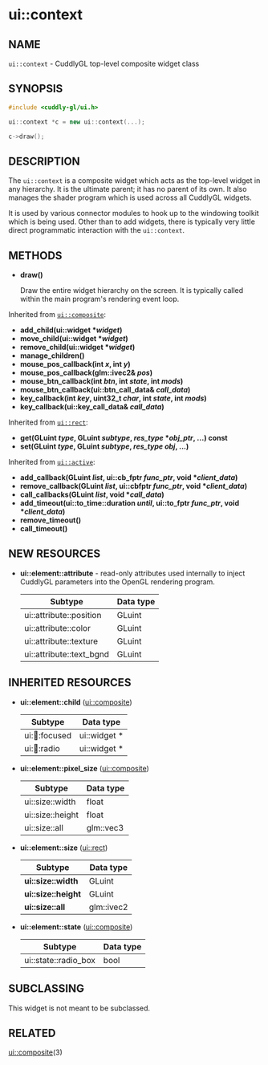 ui::context
===========

## NAME ##

`ui::context` - CuddlyGL top-level composite widget class

## SYNOPSIS ##

```cpp
#include <cuddly-gl/ui.h>

ui::context *c = new ui::context(...);

c->draw();
```

## DESCRIPTION ##

The `ui::context` is a composite widget which acts as the top-level
widget in any hierarchy.  It is the ultimate parent; it has no parent
of its own.  It also manages the shader program which is used across
all CuddlyGL widgets.

It is used by various connector modules to hook up to the windowing
toolkit which is being used.  Other than to add widgets, there is
typically very little direct programmatic interaction with the
`ui::context`.

## METHODS ##

* **draw()**

  Draw the entire widget hierarchy on the screen.  It is typically
  called within the main program's rendering event loop.

Inherited from [`ui::composite`](ui-composite.md):

* **add_child(ui::widget \*_widget_)**
* **move_child(ui::widget \*_widget_)**
* **remove_child(ui::widget \*_widget_)**
* **manage_children()**
* **mouse_pos_callback(int _x_, int _y_)**
* **mouse_pos_callback(glm::ivec2& _pos_)**
* **mouse_btn_callback(int _btn_, int _state_, int _mods_)**
* **mouse_btn_callback(ui::btn_call_data& _call_data_)**
* **key_callback(int _key_, uint32_t _char_, int _state_, int _mods_)**
* **key_callback(ui::key_call_data& _call_data_)**

Inherited from [`ui::rect`](ui-rect.md):

* **get(GLuint _type_, GLuint _subtype_, _res_type_ \*_obj_ptr_, ...) const**
* **set(GLuint _type_, GLuint _subtype_, _res_type_ _obj_, ...)**

Inherited from [`ui::active`](ui-active.md):

* **add_callback(GLuint _list_, ui::cb_fptr _func_ptr_, void \*_client_data_)**
* **remove_callback(GLuint _list_, ui::cbfptr _func_ptr_, void \*_client_data_)**
* **call_callbacks(GLuint _list_, void \*_call_data_)**
* **add_timeout(ui::to_time::duration _until_, ui::to_fptr _func_ptr_, void \*_client_data_)**
* **remove_timeout()**
* **call_timeout()**

## NEW RESOURCES ##

* **ui::element::attribute** - read-only attributes used internally to
  inject CuddlyGL parameters into the OpenGL rendering program.

  | Subtype                  | Data type |
  | ------------------------ | --------- |
  | ui::attribute::position  | GLuint    |
  | ui::attribute::color     | GLuint    |
  | ui::attribute::texture   | GLuint    |
  | ui::attribute::text_bgnd | GLuint    |

## INHERITED RESOURCES ##

* **ui::element::child** ([ui::composite](ui-composite.md))

  | Subtype            | Data type    |
  | ------------------ | ------------ |
  | ui::child::focused | ui::widget * |
  | ui::child::radio   | ui::widget * |

* **ui::element::pixel_size** ([ui::composite](ui-composite.md))

  | Subtype          | Data type |
  | ---------------- | --------- |
  | ui::size::width  | float     |
  | ui::size::height | float     |
  | ui::size::all    | glm::vec3 |

* **ui::element::size** ([ui::rect](ui-rect.md))

  | Subtype              | Data type  |
  | -------------------- | ---------- |
  | **ui::size::width**  | GLuint     |
  | **ui::size::height** | GLuint     |
  | **ui::size::all**    | glm::ivec2 |

* **ui::element::state** ([ui::composite](ui-composite.md))

  | Subtype              | Data type |
  | -------------------- | --------- |
  | ui::state::radio_box | bool      |

## SUBCLASSING ##

This widget is not meant to be subclassed.

## RELATED ##

[ui::composite](ui-composite.md)(3)
